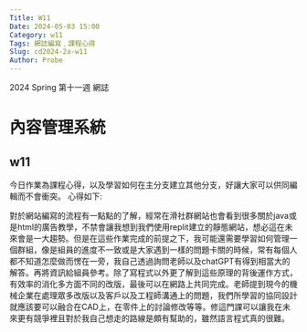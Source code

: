 ```yaml
---
Title: W11
Date: 2024-05-03 15:00
Category: w11
Tags: 網誌編寫﹐課程心得
Slug: cd2024-2a-w11
Author: Probe
---
```


2024 Spring 第十一週 網誌

<!-- PELICAN_END_SUMMARY -->

# 內容管理系統
## w11
今日作業為課程心得，以及學習如何在主分支建立其他分支，好讓大家可以供同編輯而不會衝突。
心得如下:

對於網站編寫的流程有一點點的了解，經常在滑社群網站也會看到很多關於java或是html的廣告教學，不禁會讓我想到我們使用replit建立的靜態網站，想必這在未來會是一大趨勢。但是在這些作業完成的前提之下，我可能還需要學習如何管理一個群組，像是組員的進度不一致或是大家遇到一樣的問題卡關的時候，常有每個人都不知道怎麼做而愣在一旁，我自己透過詢問老師以及chatGPT有得到相當大的解答。再將資訊給組員參考。除了寫程式以外更了解到這些原理的背後運作方式，有效率的消化多方面不同的改版，最後可以在網路上共同完成。老師提到現今的機械企業在處理眾多改版以及客戶以及工程師溝通上的問題，我們所學習的協同設計就應該要可以融合在CAD上，在零件上的討論修改等等。修這門課可以讓我在未來更有競爭裡且對於我自己想走的路線是頗有幫助的，雖然語言程式真的很難。